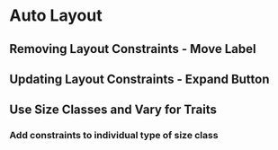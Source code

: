 # Auto Layout

## Removing Layout Constraints - Move Label

## Updating Layout Constraints - Expand Button

## Use Size Classes and Vary for Traits
### Add constraints to individual type of size class
